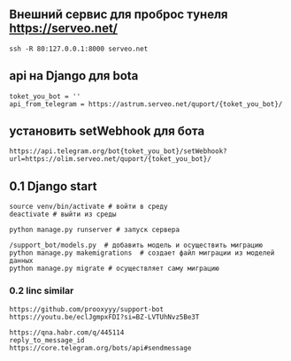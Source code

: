## Внешний сервис для проброс тунеля https://serveo.net/
```
ssh -R 80:127.0.0.1:8000 serveo.net
```

## api на Django для bota
```
toket_you_bot = ''
api_from_telegram = https://astrum.serveo.net/quport/{toket_you_bot}/
```

## установить setWebhook для бота
```
https://api.telegram.org/bot{toket_you_bot}/setWebhook?url=https://olim.serveo.net/quport/{toket_you_bot}/
```

## 0.1 Django start

```
source venv/bin/activate # войти в среду
deactivate # выйти из среды

python manage.py runserver # запуск сервера

/support_bot/models.py  # добавить модель и осуществить миграцию
python manage.py makemigrations  # создает файл миграции из моделей данных
python manage.py migrate # осуществляет саму миграцию
```   

### 0.2  linc similar 
```
https://github.com/prooxyyy/support-bot
https://youtu.be/eclJgmpxFDI?si=BZ-LVTUhNvz5Be3T

https://qna.habr.com/q/445114
reply_to_message_id
https://core.telegram.org/bots/api#sendmessage
```

